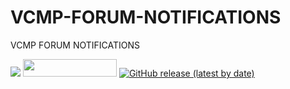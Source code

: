 # VCMP-FORUM-NOTIFICATIONS
VCMP FORUM NOTIFICATIONS

<img src="https://i.imgur.com/8cMnv6v.jpg">
<a href="https://github.com/MEGAMINDMK/VCMP-FORUM-NOTIFICATIONS/releases/latest"><img src="https://img.shields.io/github/downloads/MEGAMINDMK/VCMP-FORUM-NOTIFICATIONS/total.svg?style=flat-square" width="150" height="28"></a>
<a href="https://github.com/MEGAMINDMK/VCMP-FORUM-NOTIFICATIONS/releases/latest"><img alt="GitHub release (latest by date)" src="https://img.shields.io/github/v/release/MEGAMINDMK/VCMP-FORUM-NOTIFICATIONS?color=tuquoise&label=LATEST&logo=github&logoColor=white&style=for-the-badge"></a>
